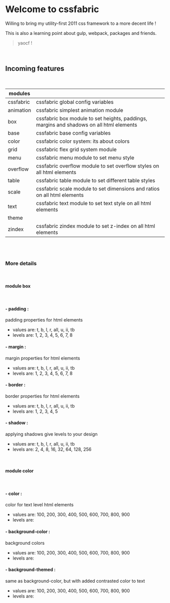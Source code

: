 # Welcome to cssfabric


Willing to bring my utility-first 2011 css framework to a more decent life !


This is also a learning point about gulp, webpack, packages and friends.

> yaocf !


<br/>

## Incoming features


<br/>

| modules |     |
| ------- | --- |
| cssfabric | cssfabric global config variables
animation | cssfabric simplest animation module
box | cssfabric box module to set heights, paddings, margins and shadows on all html elements
base | cssfabric base config variables
color | cssfabric color system: its about colors
grid | cssfabric flex grid system module
menu | cssfabric menu module to set menu style
overflow | cssfabric overflow module to set overflow styles on all html elements
table | cssfabric table module to set different table styles
scale | cssfabric scale module to set dimensions and ratios on all html elements
text | cssfabric text module to set text style on all html elements
theme |
zindex | cssfabric zindex module to set z-index on all html elements |


<br/>




<br/>

### More details


<br/>

#### <strong>module box</strong>


<br/>

#### - padding :


padding properties for html elements


- values are: t, b, l, r, all, u, ii, tb
- levels are: 1, 2, 3, 4, 5, 6, 7, 8

#### - margin :


margin properties for html elements


- values are: t, b, l, r, all, u, ii, tb
- levels are: 1, 2, 3, 4, 5, 6, 7, 8

#### - border :


border properties for html elements


- values are: t, b, l, r, all, u, ii, tb
- levels are: 1, 2, 3, 4, 5

#### - shadow :


applying shadows give levels to your design


- values are: t, b, l, r, all, u, ii, tb
- levels are: 2, 4, 8, 16, 32, 64, 128, 256


<br/>

#### <strong>module color</strong>


<br/>

#### - color :


color for text level html elements


- values are: 100, 200, 300, 400, 500, 600, 700, 800, 900
- levels are:<br/>

#### - background-color :


background colors


- values are: 100, 200, 300, 400, 500, 600, 700, 800, 900
- levels are:<br/>

#### - background-themed :


same as background-color, but with added contrasted color to text


- values are: 100, 200, 300, 400, 500, 600, 700, 800, 900
- levels are:<br/>
